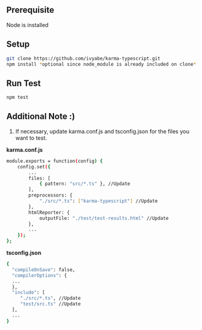 ## Prerequisite
Node is installed

## Setup
```bash
git clone https://github.com/ivyabe/karma-typescript.git
npm install *optional since node_module is already included on clone*
```

## Run Test
```bash
npm test
```

## Additional Note :)
1. If necessary, update karma.conf.js and tsconfig.json for the files you want to test.

<b>karma.conf.js</b>
```bash
module.exports = function(config) {
    config.set({
        ...
        files: [
            { pattern: "src/*.ts" }, //Update
        ],
        preprocessors: {
            "./src/*.ts": ["karma-typescript"] //Update
        },
        htmlReporter: {
            outputFile: "./test/test-results.html" //Update
        },
        ...
    });
};
```

<b>tsconfig.json</b>
```bash
{
  "compileOnSave": false,
  "compilerOptions": {
  ...
  },
  "include": [
     "./src/*.ts", //Update
     "test/src.ts" //Update
  ],
  ...
}
```
